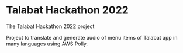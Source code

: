 # Talabat Hackathon 2022

The Talabat Hackathon 2022 project

Project to translate and generate audio of menu items of Talabat app in many languages using AWS Polly.
